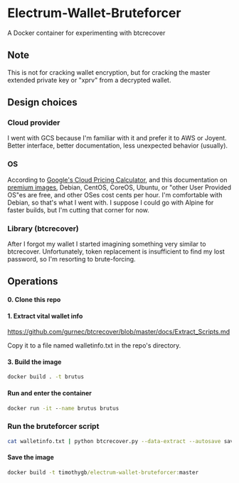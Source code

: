 # Electrum-Wallet-Bruteforcer
A Docker container for experimenting with btcrecover

## Note
This is not for cracking wallet encryption, but for cracking the master extended private key or "xprv" from a decrypted wallet.

## Design choices

### Cloud provider

I went with GCS because I'm familiar with it and prefer it to AWS or Joyent. Better interface, better documentation, less unexpected behavior (usually).

### OS

According to [Google's Cloud Pricing Calculator](https://cloud.google.com/products/calculator/), and this documentation on [premium images](https://cloud.google.com/compute/pricing#premiumimages), Debian, CentOS, CoreOS, Ubuntu, or "other User Provided OS"es are free, and other OSes cost cents per hour. I'm comfortable with Debian, so that's what I went with. I suppose I could go with Alpine for faster builds, but I'm cutting that corner for now.

### Library (btcrecover)
After I forgot my wallet I started imagining something very similar to btcrecover. Unfortunately, token replacement is insufficient to find my lost password, so I'm resorting to brute-forcing.

## Operations

#### 0. Clone this repo

#### 1. Extract vital wallet info
https://github.com/gurnec/btcrecover/blob/master/docs/Extract_Scripts.md

Copy it to a file named walletinfo.txt in the repo's directory.

#### 3. Build the image
```cmd
docker build . -t brutus
```

#### Run and enter the container
```cmd
docker run -it --name brutus brutus
```

### Run the bruteforcer script
```bash
cat walletinfo.txt | python btcrecover.py --data-extract --autosave savefile --tokenlist tokens.txt
```

#### Save the image
```cmd
docker build -t timothygb/electrum-wallet-bruteforcer:master
```
